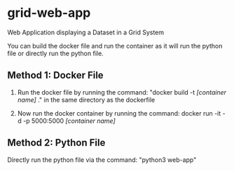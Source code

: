 # grid-web-app
Web Application displaying a Dataset in a Grid System

You can build the docker file and run the container as it will run the python file or directly run the python file.
## Method 1: Docker File

1.  Run the docker file by running the command: "docker build -t *[container name]* ." in the same directory as the dockerfile

2.  Now run the docker container by running the command: docker run -it -d -p 5000:5000 *[container name]*


## Method 2: Python File

Directly run the python file via the command: "python3 web-app"
